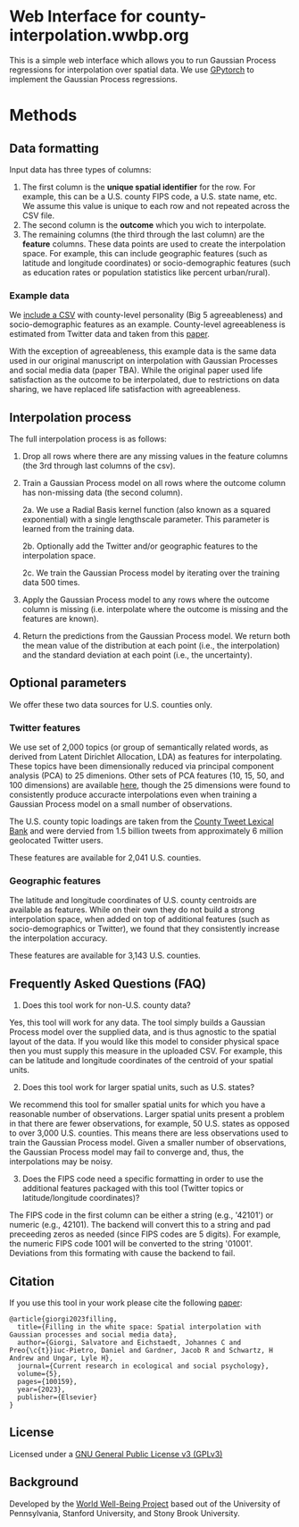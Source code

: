 # Web Interface for county-interpolation.wwbp.org

This is a simple web interface which allows you to run Gaussian Process regressions for interpolation over spatial data. We use [GPytorch](https://www.gnu.org/licenses/gpl-3.0.en.html) to implement the Gaussian Process regressions.

# Methods

## Data formatting

Input data has three types of columns:

1. The first column is the **unique spatial identifier** for the row. For example, this can be a U.S. county FIPS code, a U.S. state name, etc. We assume this value is unique to each row and not repeated across the CSV file.
2. The second column is the **outcome** which you wich to interpolate.
3. The remaining columns (the third through the last column) are the **feature** columns. These data points are used to create the interpolation space. For example, this can include geographic features (such as latitude and longitude coordinates) or socio-demographic features (such as education rates or population statistics like percent urban/rural).  

### Example data

We [include a CSV](https://github.com/sjgiorgi/county-interpolation.wwbp.org/blob/master/static/example_data.csv) with county-level personality (Big 5 agreeableness) and socio-demographic features as an example. County-level agreeableness is estimated from Twitter data and taken from this [paper](http://doi.org/10.1111/jopy.12674). 

With the exception of agreeableness, this example data is the same data used in our original manuscript on interpolation with Gaussian Processes and social media data (paper TBA). While the original paper used life satisfaction as the outcome to be interpolated, due to restrictions on data sharing, we have replaced life satisfaction with agreeableness. 

## Interpolation process

The full interpolation process is as follows:

1. Drop all rows where there are any missing values in the feature columns (the 3rd through last columns of the csv).
2. Train a Gaussian Process model on all rows where the outcome column has non-missing data (the second column).
    
    2a. We use a Radial Basis kernel function (also known as a squared exponential) with a single lengthscale parameter. This parameter is learned from the training data.

    2b. Optionally add the Twitter and/or geographic features to the interpolation space.

    2c. We train the Gaussian Process model by iterating over the training data 500 times.

3. Apply the Gaussian Process model to any rows where the outcome column is missing (i.e. interpolate where the outcome is missing and the features are known).

4. Return the predictions from the Gaussian Process model. We return both the mean value of the distribution at each point (i.e., the interpolation) and the standard deviation at each point (i.e., the uncertainty). 


## Optional parameters

We offer these two data sources for U.S. counties only. 

### Twitter features

We use set of 2,000 topics (or group of semantically related words, as derived from Latent Dirichlet Allocation, LDA) as features for interpolating. These topics have been dimensionally reduced via principal component analysis (PCA) to 25 dimenions. Other sets of PCA features (10, 15, 50, and 100 dimensions) are available [here](https://osf.io/edjak/?view_only=1ce6f885228747ffaa8a823eb17fde26), though the 25 dimensions were found to consistently produce accuracte interpolations even when training a Gaussian Process model on a small number of observations. 

The U.S. county topic loadings are taken from the [County Tweet Lexical Bank](https://github.com/wwbp/county_tweet_lexical_bank) and were dervied from 1.5 billion tweets from approximately 6 million geolocated Twitter users. 

These features are available for 2,041 U.S. counties.

### Geographic features

The latitude and longitude coordinates of U.S. county centroids are available as features. While on their own they do not build a strong interpolation space, when added on top of additional features (such as socio-demographics or Twitter), we found that they consistently increase the interpolation accuracy. 

These features are available for 3,143 U.S. counties.

## Frequently Asked Questions (FAQ)

1. Does this tool work for non-U.S. county data?

Yes, this tool will work for any data. The tool simply builds a Gaussian Process model over the supplied data, and is thus agnostic to the spatial layout of the data. If you would like this model to consider physical space then you must supply this measure in the uploaded CSV. For example, this can be latitude and longitude coordinates of the centroid of your spatial units.  

2. Does this tool work for larger spatial units, such as U.S. states?

We recommend this tool for smaller spatial units for which you have a reasonable number of observations. Larger spatial units present a problem in that there are fewer observations, for example, 50 U.S. states as opposed to over 3,000 U.S. counties. This means there are less observations used to train the Gaussian Process model. Given a smaller number of observations, the Gaussian Process model may fail to converge and, thus, the interpolations may be noisy. 

3. Does the FIPS code need a specific formatting in order to use the additional features packaged with this tool (Twitter topics or latitude/longitude coordinates)?

The FIPS code in the first column can be either a string (e.g., '42101') or numeric (e.g., 42101). The backend will convert this to a string and pad preceeding zeros as needed (since FIPS codes are 5 digits). For example, the numeric FIPS code 1001 will be converted to the string '01001'. Deviations from this formating with cause the backend to fail. 


## Citation

If you use this tool in your work please cite the following [paper](https://doi.org/10.1016/j.cresp.2023.100159):

```
@article{giorgi2023filling,
  title={Filling in the white space: Spatial interpolation with Gaussian processes and social media data},
  author={Giorgi, Salvatore and Eichstaedt, Johannes C and Preo{\c{t}}iuc-Pietro, Daniel and Gardner, Jacob R and Schwartz, H Andrew and Ungar, Lyle H},
  journal={Current research in ecological and social psychology},
  volume={5},
  pages={100159},
  year={2023},
  publisher={Elsevier}
}
```

## License

Licensed under a [GNU General Public License v3 (GPLv3)](https://www.gnu.org/licenses/gpl-3.0.en.html)

## Background

Developed by the [World Well-Being Project](http://www.wwbp.org) based out of the University of Pennsylvania, Stanford University, and Stony Brook University. 
